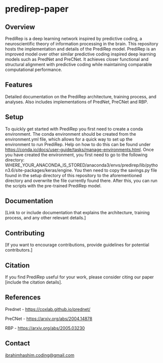 # predirep-paper

## Overview

PrediRep is a deep learning network inspired by predictive coding, a neuroscientific theory of information processing in the brain. This repository hosts the implementation and details of the PrediRep model. PrediRep is an improved model over other similar predictive    coding inspired deep learning models such as PredNet and PreCNet. It achieves closer functional and structural alignment with predictive coding while maintaining comparable computational performance.

## Features

Detailed documentation on the PrediRep architecture, training process, and analyses. Also includes implementations of PredNet, PreCNet and RBP. 

## Setup

To quickly get started with PrediRep you first need to create a conda environment. The conda environment should be created from the environment.yml file, which allows for a quick way to set up the environment to run PrediRep. Help on how to do this can be found under https://conda.io/docs/user-guide/tasks/manage-environments.html. Once you have created the environment, you first need to go to the following directory: WHERE_YOUR_ANACONDA_IS_STORED/anaconda3/envs/predirep/lib/python3.6/site-packages/keras/engine. You then need to copy the savings.py file found in the setup directory of this repository to the aforementioned directory and overwrite the file currently found there. After this, you can run the scripts with the pre-trained PrediRep model.

## Documentation
[Link to or include documentation that explains the architecture, training process, and any other relevant details.]

## Contributing
[If you want to encourage contributions, provide guidelines for potential contributors.]

## Citation
If you find PrediRep useful for your work, please consider citing our paper [include the citation details].

## References

Prednet - https://coxlab.github.io/prednet/

PreCNet - https://arxiv.org/abs/2004.14878

RBP - https://arxiv.org/abs/2005.03230

## Contact

ibrahimhashim.coding@gmail.com



